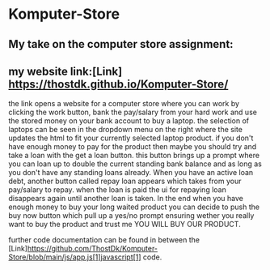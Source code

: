 # Komputer-Store
## My take on the computer store assignment:
## my website link:[Link] https://thostdk.github.io/Komputer-Store/

the link opens a website for a computer store where you can work by clicking the work button, bank the pay/salary from your hard work and use the stored money on your bank account to buy a laptop. the selection of laptops can be seen in the dropdown menu on the right where the site updates the html to fit your currently selected laptop product. if you don't have enough money to pay for the product then maybe you should try and take a loan with the get a loan button. this button brings up a prompt where you can loan up to double the current standing bank balance and as long as you don't have any standing loans already. When you have an active loan debt, another button called repay loan appears which takes from your pay/salary to repay. when the loan is paid the ui for repaying loan disappears again until another loan is taken. In the end when you have enough money to buy your long waited product you can decide to push the buy now button which pull up a yes/no prompt ensuring wether you really want to buy the product and trust me YOU WILL BUY OUR PRODUCT.

further code documentation can be found in between the [Link]https://github.com/ThostDk/Komputer-Store/blob/main/js/app.js[1]javascript[1] code.
